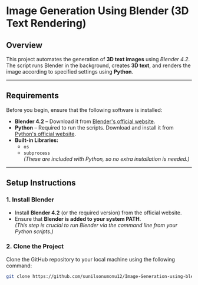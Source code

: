 # **Image Generation Using Blender (3D Text Rendering)**  

## **Overview**  
This project automates the generation of **3D text images** using *Blender 4.2*. The script runs Blender in the background, creates **3D text**, and renders the image according to specified settings using **Python**.

---

## **Requirements**  
Before you begin, ensure that the following software is installed:

- **Blender 4.2** – Download it from [Blender's official website](https://www.blender.org/download/).
- **Python** – Required to run the scripts. Download and install it from [Python's official website](https://www.python.org/downloads/).
- **Built-in Libraries:**  
  - `os`
  - `subprocess`  
  *(These are included with Python, so no extra installation is needed.)*

---

## **Setup Instructions**  

### **1. Install Blender**  
- Install **Blender 4.2** (or the required version) from the official website.  
- Ensure that **Blender is added to your system PATH**.  
  *(This step is crucial to run Blender via the command line from your Python scripts.)*

### **2. Clone the Project**  
Clone the GitHub repository to your local machine using the following command:  

```bash
git clone https://github.com/sunilsonumonu12/Image-Generation-using-blender.git
